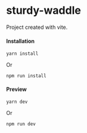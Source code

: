 # sturdy-waddle
Project created with vite.
#### Installation
```
yarn install 
```
Or 
```
npm run install
```
#### Preview
```
yarn dev
```
Or
```
npm run dev
```
